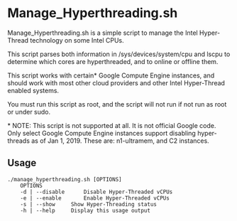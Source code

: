 # Manage_Hyperthreading.sh

Manage_Hyperthreading.sh is a simple script to manage the Intel Hyper-Thread technology on some Intel CPUs.

This script parses both information in /sys/devices/system/cpu and lscpu to determine which cores are hyperthreaded, and to online or offline them.

This script works with certain* Google Compute Engine instances, and should work with most other cloud providers and other Intel Hyper-Thread enabled systems.

You must run this script as root, and the script will not run if not run as root or under sudo.

\* NOTE: This script is not supported at all. It is not official Google code. Only select Google Compute Engine instances support disabling hyper-threads as of Jan 1, 2019. These are: n1-ultramem, and C2 instances.

Usage
-----
```
./manage_hyperthreading.sh [OPTIONS]
	OPTIONS
	-d | --disable		Disable Hyper-Threaded vCPUs
	-e | --enable		Enable Hyper-Threaded vCPUs
	-s | --show		Show Hyper-Threading status
	-h | --help		Display this usage output
```
